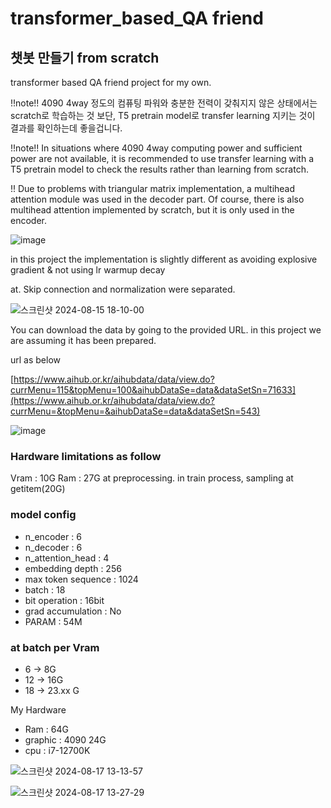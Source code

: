 # transformer_based_QA friend
## 챗봇 만들기 from scratch
transformer based QA friend project for my own.

!!note!! 4090 4way 정도의 컴퓨팅 파워와 충분한 전력이 갖춰지지 않은 상태에서는 scratch로 학습하는 것 보단, T5 pretrain model로 transfer learning 지키는 것이 결과를 확인하는데 좋을겁니다.

!!note!! In situations where 4090 4way computing power and sufficient power are not available, it is recommended to use transfer learning with a T5 pretrain model to check the results rather than learning from scratch.

!! Due to problems with triangular matrix implementation, a multihead attention module was used in the decoder part.
Of course, there is also multihead attention implemented by scratch, but it is only used in the encoder.

![image](https://github.com/user-attachments/assets/8054ded3-43d3-470f-8fd6-56ba88e8a832)

in this project the implementation is slightly different as avoiding explosive gradient & not using lr warmup decay

at. Skip connection and normalization were separated.


![스크린샷 2024-08-15 18-10-00](https://github.com/user-attachments/assets/9d4db099-d91a-48d7-b51c-bd788bd2c183)



You can download the data by going to the provided URL. in this project we are assuming it has been prepared.

url as below

[https://www.aihub.or.kr/aihubdata/data/view.do?currMenu=115&topMenu=100&aihubDataSe=data&dataSetSn=71633](https://www.aihub.or.kr/aihubdata/data/view.do?currMenu=&topMenu=&aihubDataSe=data&dataSetSn=543)


![image](https://github.com/user-attachments/assets/101371eb-7d35-4751-9dba-bbfe4c65e262)



### Hardware limitations as follow

Vram : 10G
Ram : 27G at preprocessing. in train process, sampling at getitem(20G)

### model config

- n_encoder : 6
- n_decoder : 6
- n_attention_head : 4
- embedding depth : 256
- max token sequence : 1024
- batch : 18
- bit operation : 16bit
- grad accumulation : No
- PARAM : 54M

### at batch per Vram

- 6 -> 8G
- 12 -> 16G
- 18 -> 23.xx G

My Hardware
- Ram : 64G
- graphic : 4090 24G
- cpu : i7-12700K

![스크린샷 2024-08-17 13-13-57](https://github.com/user-attachments/assets/2d7f4f9a-c266-4640-8229-c57d73afb72b)


![스크린샷 2024-08-17 13-27-29](https://github.com/user-attachments/assets/4f4ee03f-e6d4-451c-80ca-3b7745b413cb)
